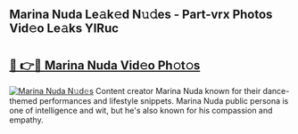## Marina Nuda Le𝚊k𝚎d N𝚞𝚍es - Part-vrx Photos Vid𝚎o Le𝚊ks YIRuc

# <h2><a href="http://fbfpmfx.evod.top/?m=Marina+Nuda">🔗 👉🔴 Marina Nuda Vid𝚎o Ph𝚘t𝚘s</a></h2>

[![Marina Nuda N𝚞d𝚎s](https://i.imgur.com/8V9OHl7.gif)](http://fbfpmfx.evod.top/?m=Marina+Nuda)
Content creator Marina Nuda known for their dance-themed performances and lifestyle snippets. Marina Nuda public persona is one of intelligence and wit, but he's also known for his compassion and empathy. 
